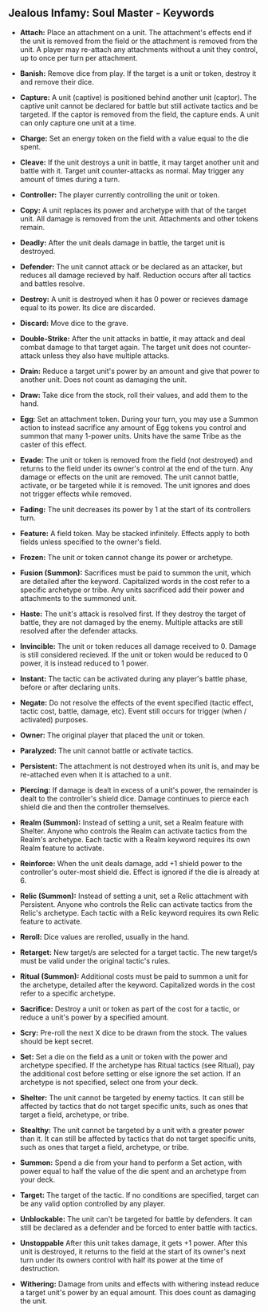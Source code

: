## Jealous Infamy: Soul Master - Keywords

- **Attach:** Place an attachment on a unit. The attachment's effects end if the unit is removed from the field or the attachment is removed from the unit. A player may re-attach any attachments without a unit they control, up to once per turn per attachment.

- **Banish:** Remove dice from play. If the target is a unit or token, destroy it and remove their dice.

- **Capture:** A unit (captive) is positioned behind another unit (captor). The captive unit cannot be declared for battle but still activate tactics and be targeted. If the captor is removed from the field, the capture ends. A unit can only capture one unit at a time.

- **Charge:** Set an energy token on the field with a value equal to the die spent.

- **Cleave:** If the unit destroys a unit in battle, it may target another unit and battle with it. Target unit counter-attacks as normal. May trigger any amount of times during a turn.

- **Controller:** The player currently controlling the unit or token.

- **Copy:** A unit replaces its power and archetype with that of the target unit. All damage is removed from the unit. Attachments and other tokens remain.

- **Deadly:** After the unit deals damage in battle, the target unit is destroyed.

- **Defender:** The unit cannot attack or be declared as an attacker, but reduces all damage recieved by half. Reduction occurs after all tactics and battles resolve.

- **Destroy:** A unit is destroyed when it has 0 power or recieves damage equal to its power. Its dice are discarded.

- **Discard:** Move dice to the grave.

- **Double-Strike:** After the unit attacks in battle, it may attack and deal combat damage to that target again. The target unit does not counter-attack unless they also have multiple attacks.

- **Drain:** Reduce a target unit's power by an amount and give that power to another unit. Does not count as damaging the unit.

- **Draw:** Take dice from the stock, roll their values, and add them to the hand.

- **Egg**: Set an attachment token. During your turn, you may use a Summon action to instead sacrifice any amount of Egg tokens you control and summon that many 1-power units. Units have the same Tribe as the caster of this effect.

- **Evade:** The unit or token is removed from the field (not destroyed) and returns to the field under its owner's control at the end of the turn. Any damage or effects on the unit are removed. The unit cannot battle, activate, or be targeted while it is removed. The unit ignores and does not trigger effects while removed.

- **Fading:** The unit decreases its power by 1 at the start of its controllers turn.

- **Feature:** A field token. May be stacked infinitely. Effects apply to both fields unless specified to the owner's field.

- **Frozen:** The unit or token cannot change its power or archetype.

- **Fusion (Summon):** Sacrifices must be paid to summon the unit, which are detailed after the keyword. Capitalized words in the cost refer to a specific archetype or tribe. Any units sacrificed add their power and attachments to the summoned unit.

- **Haste:** The unit's attack is resolved first. If they destroy the target of battle, they are not damaged by the enemy. Multiple attacks are still resolved after the defender attacks.

- **Invincible:** The unit or token reduces all damage received to 0. Damage is still considered recieved. If the unit or token would be reduced to 0 power, it is instead reduced to 1 power.

- **Instant:** The tactic can be activated during any player's battle phase, before or after declaring units.

- **Negate:** Do not resolve the effects of the event specified (tactic effect, tactic cost, battle, damage, etc). Event still occurs for trigger (when / activated) purposes.

- **Owner:** The original player that placed the unit or token.

- **Paralyzed:** The unit cannot battle or activate tactics.

- **Persistent:** The attachment is not destroyed when its unit is, and may be re-attached even when it is attached to a unit.

- **Piercing:** If damage is dealt in excess of a unit's power, the remainder is dealt to the controller's shield dice. Damage continues to pierce each shield die and then the controller themselves.

- **Realm (Summon):** Instead of setting a unit, set a Realm feature with Shelter. Anyone who controls the Realm can activate tactics from the Realm's archetype. Each tactic with a Realm keyword requires its own Realm feature to activate.

- **Reinforce:** When the unit deals damage, add +1 shield power to the controller's outer-most shield die. Effect is ignored if the die is already at 6.

- **Relic (Summon):** Instead of setting a unit, set a Relic attachment with Persistent. Anyone who controls the Relic can activate tactics from the Relic's archetype. Each tactic with a Relic keyword requires its own Relic feature to activate.

- **Reroll:** Dice values are rerolled, usually in the hand.

- **Retarget:** New target/s are selected for a target tactic. The new target/s must be valid under the original tactic's rules.

- **Ritual (Summon):** Additional costs must be paid to summon a unit for the archetype, detailed after the keyword. Capitalized words in the cost refer to a specific archetype.

- **Sacrifice:** Destroy a unit or token as part of the cost for a tactic, or reduce a unit's power by a specified amount.

- **Scry:** Pre-roll the next X dice to be drawn from the stock. The values should be kept secret.

- **Set:** Set a die on the field as a unit or token with the power and archetype specified. If the archetype has Ritual tactics (see Ritual), pay the additional cost before setting or else ignore the set action. If an archetype is not specified, select one from your deck.

- **Shelter:** The unit cannot be targeted by enemy tactics. It can still be affected by tactics that do not target specific units, such as ones that target a field, archetype, or tribe.

- **Stealthy:** The unit cannot be targeted by a unit with a greater power than it. It can still be affected by tactics that do not target specific units, such as ones that target a field, archetype, or tribe.

- **Summon:** Spend a die from your hand to perform a Set action, with power equal to half the value of the die spent and an archetype from your deck.

- **Target:** The target of the tactic. If no conditions are specified, target can be any valid option controlled by any player.

- **Unblockable:** The unit can't be targeted for battle by defenders. It can still be declared as a defender and be forced to enter battle with tactics.

- **Unstoppable** After this unit takes damage, it gets +1 power. After this unit is destroyed, it returns to the field at the start of its owner's next turn under its owners control with half its power at the time of destruction.

- **Withering:** Damage from units and effects with withering instead reduce a target unit's power by an equal amount. This does count as damaging the unit.
